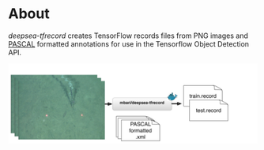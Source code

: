 # About

*deepsea-tfrecord* creates TensorFlow records files from PNG images and [PASCAL](http://host.robots.ox.ac.uk/pascal/VOC/) formatted annotations for use in the Tensorflow Object Detection API.
    
![ Image link ](imgs/flow.jpg)